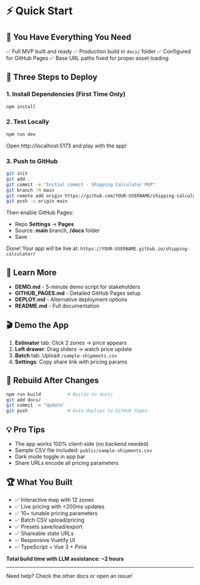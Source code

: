 # ⚡ Quick Start

## 🎯 You Have Everything You Need

✅ Full MVP built and ready
✅ Production build in `docs/` folder
✅ Configured for GitHub Pages
✅ Base URL paths fixed for proper asset loading

## 🚀 Three Steps to Deploy

### 1. Install Dependencies (First Time Only)

```bash
npm install
```

### 2. Test Locally

```bash
npm run dev
```

Open http://localhost:5173 and play with the app!

### 3. Push to GitHub

```bash
git init
git add .
git commit -m "Initial commit - Shipping Calculator MVP"
git branch -M main
git remote add origin https://github.com/YOUR-USERNAME/shipping-calculator.git
git push -u origin main
```

Then enable GitHub Pages:
- Repo **Settings** → **Pages**
- Source: **main** branch, **/docs** folder
- Save

Done! Your app will be live at:
`https://YOUR-USERNAME.github.io/shipping-calculator/`

## 📖 Learn More

- **DEMO.md** - 5-minute demo script for stakeholders
- **GITHUB_PAGES.md** - Detailed GitHub Pages setup
- **DEPLOY.md** - Alternative deployment options
- **README.md** - Full documentation

## 🎬 Demo the App

1. **Estimator** tab: Click 2 zones → price appears
2. **Left drawer**: Drag sliders → watch price update
3. **Batch** tab: Upload `/sample-shipments.csv`
4. **Settings**: Copy share link with pricing params

## 🔧 Rebuild After Changes

```bash
npm run build          # Builds to docs/
git add docs/
git commit -m "Update"
git push               # Auto-deploys to GitHub Pages
```

## 💡 Pro Tips

- The app works 100% client-side (no backend needed)
- Sample CSV file included: `public/sample-shipments.csv`
- Dark mode toggle in app bar
- Share URLs encode all pricing parameters

## 🏆 What You Built

- ✅ Interactive map with 12 zones
- ✅ Live pricing with <200ms updates
- ✅ 10+ tunable pricing parameters
- ✅ Batch CSV upload/pricing
- ✅ Presets save/load/export
- ✅ Shareable state URLs
- ✅ Responsive Vuetify UI
- ✅ TypeScript + Vue 3 + Pinia

**Total build time with LLM assistance: ~2 hours**

---

Need help? Check the other docs or open an issue!
